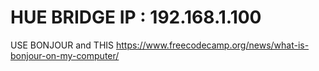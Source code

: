 # HUE BRIDGE IP : 192.168.1.100
USE BONJOUR and THIS https://www.freecodecamp.org/news/what-is-bonjour-on-my-computer/